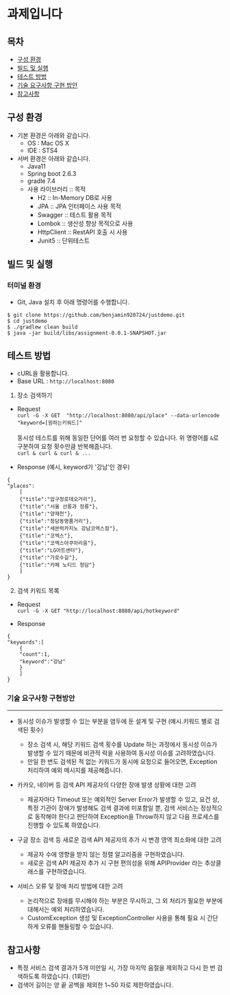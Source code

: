 # 과제입니다


목차
----
- [구성 환경](#구성-환경)
- [빌드 및 실행](#빌드-및-실행)
- [테스트 방법](#테스트-방법)
- [기술 요구사항 구현 방안](#기술-요구사항-구현-방안)
- [참고사항](#참고사항)


구성 환경
----
- 기본 환경은 아래와 같습니다.
	- OS : Mac OS X
	- IDE : STS4
- 서버 환경은 아래와 같습니다.
	- Java11
	- Spring boot 2.6.3
	- gradle 7.4
	- 사용 라이브러리 :: 목적
		- H2 :: In-Memory DB로 사용
		- JPA :: JPA 인터페이스 사용 목적
		- Swagger :: 테스트 활용 목적
		- Lombok :: 생산성 향상 목적으로 사용
		- HttpClient :: RestAPI 호출 시 사용
		-  Junit5 :: 단위테스트
	
빌드 및 실행
----
### 터미널 환경
- Git, Java 설치 후 아래 명령어를 수행합니다.
```
$ git clone https://github.com/benjamin920724/justdemo.git
$ cd justdemo
$ ./gradlew clean build
$ java -jar build/libs/assignment-0.0.1-SNAPSHOT.jar
```

테스트 방법
----
- cURL을 활용합니다.
- Base URL : `http://localhost:8080`

1) 장소 검색하기

- Request 
<br/>`curl -G -X GET  "http://localhost:8080/api/place" --data-urlencode "keyword=[원하는키워드]"`
<br/><br/>동시성 테스트를 위해 동일한 단어를 여러 번 요청할 수 있습니다. 위 명령어를 `&`로 구분하여 요청 횟수만큼 반복해줍니다.
<br/>`curl & curl & curl & ...`

- Response (예시, keyword가 '강남'인 경우)
```
{
"places":
	[
	{"title":"압구정로데오거리"},
	{"title":"서울 선릉과 정릉"},
	{"title":"양재천"},
	{"title":"청담동명품거리"},
	{"title":"세븐럭카지노 강남코엑스점"},
	{"title":"코엑스"},
	{"title":"코엑스아쿠아리움"},
	{"title":"LG아트센터"},
	{"title":"가로수길"},
	{"title":"카페 노티드 청담"}
	]
}
```

2) 검색 키워드 목록

- Request
<br/>`curl -G -X GET "http://localhost:8080/api/hotkeyword"`

- Response
```
{
"keywords":[
	{
	"count":1,
	"keyword":"강남"
	}
	]
}
```

### 기술 요구사항 구현방안
----
- 동시성 이슈가 발생할 수 있는 부분을 염두에 둔 설계 및 구현 (예시.키워드 별로 검색된 횟수)
	- 장소 검색 시, 해당 키워드 검색 횟수를 Update 하는 과정에서 동시성 이슈가 발생할 수 있기 때문에 비관적 락을 사용하여 동시성 이슈를 고려하였습니다.
	- 만일 한 번도 검색된 적 없는 키워드가 동시에 요청으로 들어오면, Exception 처리하여 예외 메시지를 제공해줍니다.
	
- 카카오, 네이버 등 검색 API 제공자의 다양한 장애 발생 상황에 대한 고려
	- 제공자마다 Timeout 또는 예외적인 Server Error가 발생할 수 있고, 요건 상, 특정 기관이 장애가 발생해도 검색 결과에 미포함일 뿐, 검색 서비스는 정상적으로 동작해야 한다고 판단하여 Exception을 Throw하지 않고 다음 프로세스를 진행할 수 있도록 하였습니다.

- 구글 장소 검색 등 새로운 검색 API 제공자의 추가 시 변경 영역 최소화에 대한 고려
	- 제공자 수에 영향을 받지 않는 정렬 알고리즘을 구현하였습니다.
	- 새로운 검색 API 제공자 추가 시 구현 편의성을 위해 APIProvider 라는 추상클래스를 구현하였습니다.

- 서비스 오류 및 장애 처리 방법에 대한 고려
	- 논리적으로 장애를 무시해야 하는 부분은 무시하고, 그 외 처리가 필요한 부분에 대해서는 예외 처리하였습니다.
	- CustomException 생성 및 ExceptionController 사용을 통해 필요 시 간단하게 오류를 핸들링할 수 있습니다.


참고사항
----
- 특정 서비스 검색 결과가 5개 미만일 시, 가장 마지막 음절을 제외하고 다시 한 번 검색하도록 하였습니다. (1회만)
- 검색어 길이는 양 끝 공백을 제외한 1~50 자로 제한하였습니다.




